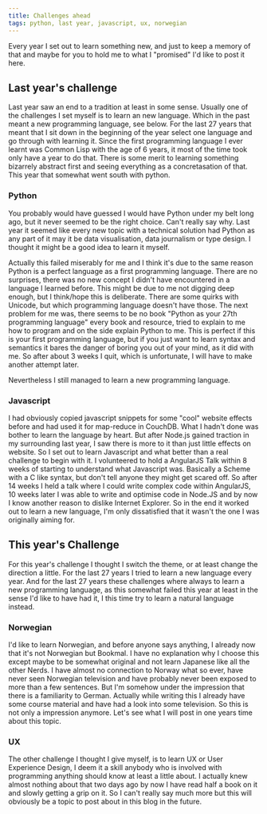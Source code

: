 ```yaml
---
title: Challenges ahead
tags: python, last year, javascript, ux, norwegian
---
```


Every year I set out to learn something new, and just to keep a memory of that and maybe for you to hold me to what I "promised" I'd like to post it here. 
<!--more-->

## Last year's challenge
Last year saw an end to a tradition at least in some sense. Usually one of the challenges I set myself is to learn an new language. Which in the past meant a new programming language, see below. For the last 27 years that meant that I sit down in the beginning of the year select one language and go through with learning it. Since the first programming language I ever learnt was Common Lisp with the age of 6 years, it most of the time took only have a year to do that. There is some merit to learning something bizarrely abstract first and seeing everything as a concretasation of that. This year that somewhat went south with python.

### Python

You probably would have guessed I would have Python under my belt long ago, but it never seemed to be the right choice. Can't really say why. Last year it seemed like every new topic with a technical solution had Python as any part of it may it be data visualisation, data journalism or type design. I thought it might be a good idea to learn it myself. 

Actually this failed miserably for me and I think it's due to the same reason Python is a perfect language as a first programming language. There are no surprises, there was no new concept I didn't have encountered in a language I learned before. This might be due to me not digging deep enough, but I think/hope this is deliberate. There are some quirks with Unicode, but which programming language doesn't have those. The next problem for me was, there seems to be no book "Python as your 27th programming language" every book and resource, tried to explain to me how to program and on the side explain Python to me. This is perfect if this is your first programming language, but if you just want to learn syntax and semantics it bares the danger of boring you out of your mind, as it did with me. So after about 3 weeks I quit, which is unfortunate, I will have to make another attempt later. 

Nevertheless I still managed to learn a new programming language.

### Javascript

I had obviously copied javascript snippets for some "cool" website effects before and had used it for map-reduce in CouchDB. What I hadn't done was bother to learn the language by heart. But after Node.js gained traction in my surrounding last year, I saw there is more to it than just little effects on website. So I set out to learn Javascript and what better than a real challenge to begin with it. I volunteered to hold a AngularJS Talk within 8 weeks of starting to understand what Javascript was. Basically a Scheme with a C like syntax, but don't tell anyone they might get scared off. So after 14 weeks I held a talk where I could write complex code within AngularJS, 10 weeks later I was able to write and optimise code in Node.JS and by now I know another reason to dislike Internet Explorer. So in the end it worked out to learn a new language, I'm only dissatisfied that it wasn't the one I was originally aiming for. 

## This year's Challenge

For this year's challenge I thought I switch the theme, or at least change the direction a little. For the last 27 years I tried to learn a new language every year. And for the last 27 years these challenges where always to learn a new programming language, as this somewhat failed this year at least in the sense I'd like to have had it, I this time try to learn a natural language instead. 

### Norwegian
I'd like to learn Norwegian, and before anyone says anything, I already now that it's not Norwegian but Bookmal. I have no explanation why I choose this except maybe to be somewhat original and not learn Japanese like all the other Nerds. I have almost no connection to Norway what so ever, have never seen Norwegian television and have probably never been exposed to more than a few sentences. But I'm somehow under the impression that there is a familiarity to German. Actually while writing this I already have some course material and have had a look into some television. So this is not only a impression anymore. Let's see what I will post in one years time about this topic. 

### UX

The other challenge I thought I give myself, is to learn UX or User Experience Design, I deem it a skill anybody who is involved with programming anything should know at least a little about. I actually knew almost nothing about that two days ago by now I have read half a book on it and slowly getting a grip on it. So I can't really say much more but this will obviously be a topic to post about in this blog in the future.
